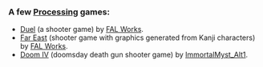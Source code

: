### A few [Processing](https://processing.org) games:

- [Duel](https://openprocessing.org/sketch/453716) (a shooter game) by [FAL Works](https://openprocessing.org/user/67512).
- [Far East](https://openprocessing.org/sketch/769137) (shooter game with graphics generated from Kanji characters) by [FAL Works](https://openprocessing.org/user/67512).
- [Doom IV](https://openprocessing.org/sketch/2116230) (doomsday death gun shooter game) by [ImmortalMyst_Alt1](https://openprocessing.org/user/366484).
